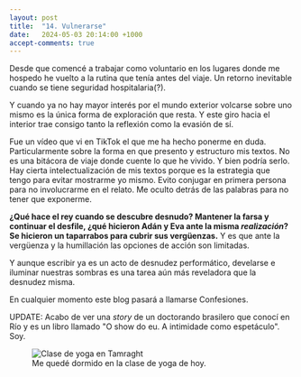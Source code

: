 ```yaml
---
layout: post
title:  "14. Vulnerarse"
date:   2024-05-03 20:14:00 +1000
accept-comments: true
---
```

Desde que comencé a trabajar como voluntario en los lugares donde me hospedo he vuelto a la rutina que tenía antes del viaje. Un retorno inevitable cuando se tiene seguridad hospitalaria(?).

Y cuando ya no hay mayor interés por el mundo exterior volcarse sobre uno mismo es la única forma de exploración que resta. Y este giro hacia el interior trae consigo tanto la reflexión como la evasión de sí.

Fue un vídeo que vi en TikTok el que me ha hecho ponerme en duda. Particularmente sobre la forma en que presento y estructuro mis textos. No es una bitácora de viaje donde cuente lo que he vivido. Y bien podría serlo. Hay cierta intelectualización de mis textos porque es la estrategia que tengo para evitar mostrarme yo mismo. Evito conjugar en primera persona para no involucrarme en el relato. Me oculto detrás de las palabras para no tener que exponerme.

**¿Qué hace el rey cuando se descubre desnudo? Mantener la farsa y continuar el desfile, ¿qué hicieron Adán y Eva ante la misma *realización*? Se hicieron un taparrabos para cubrir sus vergüenzas.** Y es que ante la vergüenza y la humillación las opciones de acción son limitadas.

Y aunque escribir ya es un acto de desnudez performático, develarse e iluminar nuestras sombras es una tarea aún más reveladora que la desnudez misma.

En cualquier momento este blog pasará a llamarse Confesiones.

UPDATE: Acabo de ver una *story* de un doctorando brasilero que conocí en Río y es un libro llamado "O show do eu. A intimidade como espetáculo". Soy.

<figure>
<img src="{{ site.baseurl }}/assets/images/marruecos6.jpg" alt="Clase de yoga en Tamraght" />
<figcaption>
Me quedé dormido en la clase de yoga de hoy.
</figcaption>
</figure>
